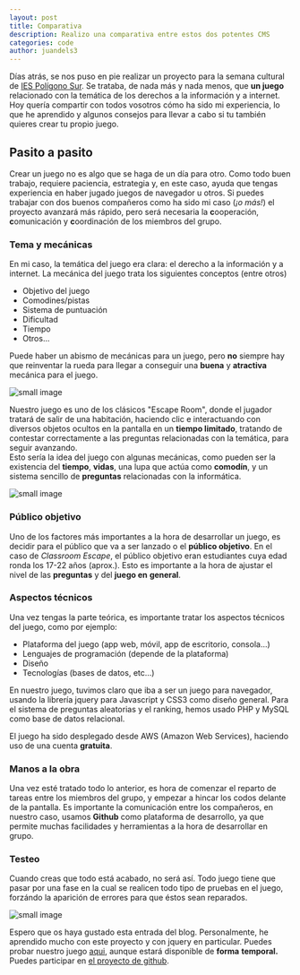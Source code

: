 ```yaml
---
layout: post
title: Comparativa
description: Realizo una comparativa entre estos dos potentes CMS
categories: code
author: juandels3
---
```



Días atrás, se nos puso en pie realizar un proyecto para la semana cultural de [IES Polígono Sur](https://iespoligonosur.org/). Se trataba, de nada más y nada menos, que **un juego** relacionado con la temática de los derechos a la información y a internet. Hoy quería compartir con todos vosotros cómo ha sido mi experiencia, lo que he aprendido y algunos consejos para llevar a cabo si tu también quieres crear tu propio juego.

## Pasito a pasito

Crear un juego no es algo que se haga de un día para otro. Como todo buen trabajo, requiere paciencia, estrategia y, en este caso, ayuda que tengas experiencia en haber jugado juegos de navegador u otros. Si puedes trabajar con dos buenos compañeros como ha sido mi caso (_¡o más!_) el proyecto avanzará más rápido, pero será necesaria la **c**ooperación, **c**omunicación y **c**oordinación de los miembros del grupo.

### Tema y mecánicas

En mi caso, la temática del juego era clara: el derecho a la información y a internet. La mecánica del juego trata los siguientes conceptos (entre otros)

-   Objetivo del juego
-   Comodines/pistas
-   Sistema de puntuación
-   Dificultad
-   Tiempo
-   Otros...

Puede haber un abismo de mecánicas para un juego, pero **no** siempre hay que reinventar la rueda para llegar a conseguir una **buena** y **atractiva** mecánica para el juego.

![small image]({{site.baseurl}}/images/j1.png)

Nuestro juego es uno de los clásicos "Escape Room", donde el jugador tratará de salir de una habitación, haciendo clic e interactuando con diversos objetos ocultos en la pantalla en un **tiempo limitado**, tratando de contestar correctamente a las preguntas relacionadas con la temática, para seguir avanzando.  
Esto sería la idea del juego con algunas mecánicas, como pueden ser la existencia del **tiempo**, **vidas**, una lupa que actúa como **comodín**, y un sistema sencillo de **preguntas** relacionadas con la informática.

![small image]({{site.baseurl}}/images/j2.png)

### Público objetivo

Uno de los factores más importantes a la hora de desarrollar un juego, es decidir para el público que va a ser lanzado o el **público objetivo**. En el caso de _Classroom Escape_, el público objetivo eran estudiantes cuya edad ronda los 17-22 años (aprox.). Esto es importante a la hora de ajustar el nivel de las **preguntas** y del **juego en** **general**.

### Aspectos técnicos

Una vez tengas la parte teórica, es importante tratar los aspectos técnicos del juego, como por ejemplo:

-   Plataforma del juego (app web, móvil, app de escritorio, consola...)
-   Lenguajes de programación (depende de la plataforma)
-   Diseño
-   Tecnologías (bases de datos, etc...)

En nuestro juego, tuvimos claro que iba a ser un juego para navegador, usando la librería jquery para Javascript y CSS3 como diseño general. Para el sistema de preguntas aleatorias y el ranking, hemos usado PHP y MySQL como base de datos relacional.

El juego ha sido desplegado desde AWS (Amazon Web Services), haciendo uso de una cuenta **gratuita**.

### Manos a la obra

Una vez esté tratado todo lo anterior, es hora de comenzar el reparto de tareas entre los miembros del grupo, y empezar a hincar los codos delante de la pantalla. Es importante la comunicación entre los compañeros, en nuestro caso, usamos **Github** como plataforma de desarrollo, ya que permite muchas facilidades y herramientas a la hora de desarrollar en grupo.

### Testeo

Cuando creas que todo está acabado, no será así. Todo juego tiene que pasar por una fase en la cual se realicen todo tipo de pruebas en el juego, forzándo la aparición de errores para que éstos sean reparados.

![small image]({{site.baseurl}}/images/j3.png)

Espero que os haya gustado esta entrada del blog. Personalmente, he aprendido mucho con este proyecto y con jquery en particular. Puedes probar nuestro juego [aqui](http://54.218.125.245/game/), aunque estará disponible de **forma** **temporal.** Puedes participar en [el proyecto de github](https://github.com/JuandeLS3/ClassRoom-Escape-Game).
